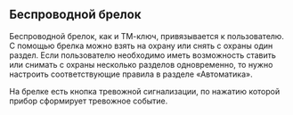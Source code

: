 ## Беспроводной брелок

Беспроводной брелок, как и ТМ-ключ, привязывается к пользователю. С помощью брелка можно взять на охрану или снять с охраны один раздел. Если пользователю необходимо иметь возможность ставить или снимать с охраны несколько разделов одновременно, то нужно настроить соответствующие правила в разделе «Автоматика».

На брелке есть кнопка тревожной сигнализации, по нажатию которой прибор сформирует тревожное событие.